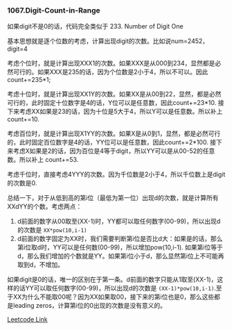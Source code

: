 ### 1067.Digit-Count-in-Range

如果digit不是0的话，代码完全类似于 233. Number of Digit One 

基本思想就是逐个位数的考虑，计算出现digit的次数。比如说num=2452，digit=4

考虑个位时，就是计算出现XXX1的次数。如果XXX是从000到234，显然都是必然可行的。如果XXX是235的话，因为个位数是2小于4，所以不可以。因此count+=235*1;

考虑十位时，就是计算出现XX1Y的次数。如果XX是从00到22，显然，都是必然可行的，此时固定十位数字是4的话，Y位可以是任意数，因此count+=23\*10. 接下来考虑XX如果是23的话，因为十位是5大于4，所以Y可以是任意数。所以补上 count+=10.

考虑百位时，就是计算出现X1YY的次数。如果X是从0到1，显然，都是必然可行的，此时固定百位数字是4的话，YY位可以是任意数，因此count+=2\*100. 接下来考虑X如果是2的话，因为百位是4等于digit，所以YY可以是从00-52的任意数。所以补上 count+=53.

考虑千位时，直接考虑4YYY的次数。因为千位数是2小于4，所以千位数上是digit的次数是0.

总结一下，对于从低到高的第i位（最低为第一位）出现d的次数，就是计算所有XXdYY的个数。考虑两点：
1. d前面的数字从00取至(XX-1)时，YY都可以取任何数字(00-99)，所以出现d的次数是 ```XX*pow(10,i-1)```
2. d前面的数字固定为XX时，我们需要判断第i位是否比d大：如果是的话，那么第i位取d时，YY可以是任何数(00-99)，所以增加pow(10,i-1). 如果第i位等于d，那么我们增加的个数就是YY。如果第i位小于d，那么显然第i位上不可能再取到d，不增加。

如果digit是0的话，唯一的区别在于第一条。d前面的数字只能从1取至(XX-1)，这样的话YY可以取任何数字(00-99)，所以出现d的次数是 ```(XX-1)*pow(10,i-1)```.至于XX为什么不能取00呢？因为XX如果取00，接下来的第i位也是0，那么这些都是leading zeros，计算第i位的0出现的次数是没有意义的。


[Leetcode Link](https://leetcode.com/problems/digit-count-in-range)